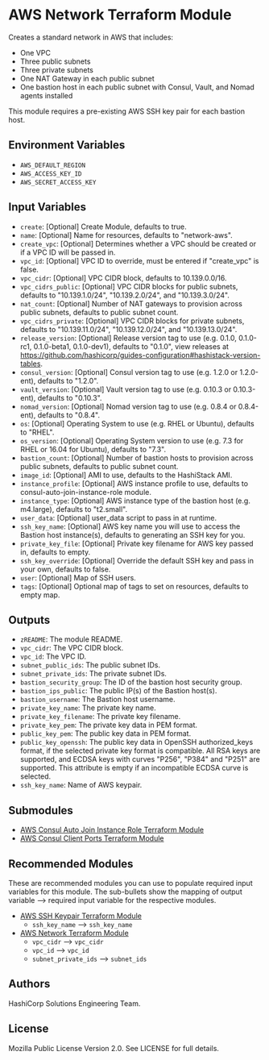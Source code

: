 # AWS Network Terraform Module

Creates a standard network in AWS that includes:

- One VPC
- Three public subnets
- Three private subnets
- One NAT Gateway in each public subnet
- One bastion host in each public subnet with Consul, Vault, and Nomad agents installed

This module requires a pre-existing AWS SSH key pair for each bastion host.

## Environment Variables

- `AWS_DEFAULT_REGION`
- `AWS_ACCESS_KEY_ID`
- `AWS_SECRET_ACCESS_KEY`

## Input Variables

- `create`: [Optional] Create Module, defaults to true.
- `name`: [Optional] Name for resources, defaults to "network-aws".
- `create_vpc`: [Optional] Determines whether a VPC should be created or if a VPC ID will be passed in.
- `vpc_id`: [Optional] VPC ID to override, must be entered if "create_vpc" is false.
- `vpc_cidr`: [Optional] VPC CIDR block, defaults to 10.139.0.0/16.
- `vpc_cidrs_public`: [Optional] VPC CIDR blocks for public subnets, defaults to "10.139.1.0/24", "10.139.2.0/24", and "10.139.3.0/24".
- `nat_count`: [Optional] Number of NAT gateways to provision across public subnets, defaults to public subnet count.
- `vpc_cidrs_private`: [Optional] VPC CIDR blocks for private subnets, defaults to "10.139.11.0/24", "10.139.12.0/24", and "10.139.13.0/24".
- `release_version`: [Optional] Release version tag to use (e.g. 0.1.0, 0.1.0-rc1, 0.1.0-beta1, 0.1.0-dev1), defaults to "0.1.0", view releases at https://github.com/hashicorp/guides-configuration#hashistack-version-tables.
- `consul_version`: [Optional] Consul version tag to use (e.g. 1.2.0 or 1.2.0-ent), defaults to "1.2.0".
- `vault_version`: [Optional] Vault version tag to use (e.g. 0.10.3 or 0.10.3-ent), defaults to "0.10.3".
- `nomad_version`: [Optional] Nomad version tag to use (e.g. 0.8.4 or 0.8.4-ent), defaults to "0.8.4".
- `os`: [Optional] Operating System to use (e.g. RHEL or Ubuntu), defaults to "RHEL".
- `os_version`: [Optional] Operating System version to use (e.g. 7.3 for RHEL or 16.04 for Ubuntu), defaults to "7.3".
- `bastion_count`: [Optional] Number of bastion hosts to provision across public subnets, defaults to public subnet count.
- `image_id`: [Optional] AMI to use, defaults to the HashiStack AMI.
- `instance_profile`: [Optional] AWS instance profile to use, defaults to consul-auto-join-instance-role module.
- `instance_type`: [Optional] AWS instance type of the bastion host (e.g. m4.large), defaults to "t2.small".
- `user_data`: [Optional] user_data script to pass in at runtime.
- `ssh_key_name`: [Optional] AWS key name you will use to access the Bastion host instance(s), defaults to generating an SSH key for you.
- `private_key_file`: [Optional] Private key filename for AWS key passed in, defaults to empty.
- `ssh_key_override`: [Optional] Override the default SSH key and pass in your own, defaults to false.
- `user`: [Optional] Map of SSH users.
- `tags`: [Optional] Optional map of tags to set on resources, defaults to empty map.

## Outputs

- `zREADME`: The module README.
- `vpc_cidr`: The VPC CIDR block.
- `vpc_id`: The VPC ID.
- `subnet_public_ids`: The public subnet IDs.
- `subnet_private_ids`: The private subnet IDs.
- `bastion_security_group`: The ID of the bastion host security group.
- `bastion_ips_public`: The public IP(s) of the Bastion host(s).
- `bastion_username`: The Bastion host username.
- `private_key_name`: The private key name.
- `private_key_filename`: The private key filename.
- `private_key_pem`: The private key data in PEM format.
- `public_key_pem`: The public key data in PEM format.
- `public_key_openssh`: The public key data in OpenSSH authorized_keys format, if the selected private key format is compatible. All RSA keys are supported, and ECDSA keys with curves "P256", "P384" and "P251" are supported. This attribute is empty if an incompatible ECDSA curve is selected.
- `ssh_key_name`: Name of AWS keypair.

## Submodules

- [AWS Consul Auto Join Instance Role Terraform Module](https://github.com/hashicorp-modules/consul-auto-join-instance-role)
- [AWS Consul Client Ports Terraform Module](https://github.com/hashicorp-modules/consul-client-ports-aws)

## Recommended Modules

These are recommended modules you can use to populate required input variables for this module. The sub-bullets show the mapping of output variable --> required input variable for the respective modules.

- [AWS SSH Keypair Terraform Module](https://github.com/hashicorp-modules/ssh-keypair-aws)
  - `ssh_key_name` --> `ssh_key_name`
- [AWS Network Terraform Module](https://github.com/hashicorp-modules/network-aws/)
  - `vpc_cidr` --> `vpc_cidr`
  - `vpc_id` --> `vpc_id`
  - `subnet_private_ids` --> `subnet_ids`

## Authors

HashiCorp Solutions Engineering Team.

## License

Mozilla Public License Version 2.0. See LICENSE for full details.
